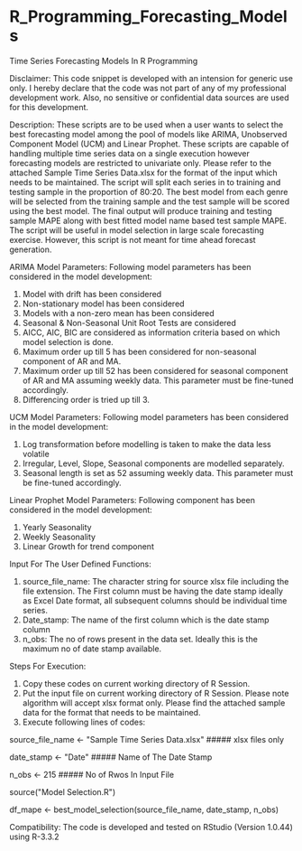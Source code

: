 # R_Programming_Forecasting_Models
Time Series Forecasting Models In R Programming

Disclaimer: 
This code snippet is developed with an intension for generic use only. I hereby declare that the code was not part of any of my professional development work. Also, no sensitive or confidential data sources are used for this development. 

Description: 
These scripts are to be used when a user wants to select the best forecasting model among the pool of models like ARIMA, Unobserved Component Model (UCM) and Linear Prophet. These scripts are capable of handling multiple time series data on a single execution however forecasting models are restricted to univariate only. Please refer to the attached Sample Time Series Data.xlsx for the format of the input which needs to be maintained. The script will split each series in to training and testing sample in the proportion of 80:20. The best model from each genre will be selected from the training sample and the test sample will be scored using the best model. The final output will produce training and testing sample MAPE along with best fitted model name based test sample MAPE. The script will be useful in model selection in large scale forecasting exercise. However, this script is not meant for time ahead forecast generation. 

ARIMA Model Parameters: 
Following model parameters has been considered in the model development: 
1. Model with drift has been considered 
2. Non-stationary model has been considered 
3. Models with a non-zero mean has been considered 
4. Seasonal & Non-Seasonal Unit Root Tests are considered 
5. AICC, AIC, BIC are considered as information criteria based on which model selection is done. 
6. Maximum order up till 5 has been considered for non-seasonal component of AR and MA. 
7. Maximum order up till 52 has been considered for seasonal component of AR and MA assuming weekly data. This parameter must be fine-tuned accordingly. 
8. Differencing order is tried up till 3. 

UCM Model Parameters: 
Following model parameters has been considered in the model development: 
1. Log transformation before modelling is taken to make the data less volatile 
2. Irregular, Level, Slope, Seasonal components are modelled separately. 
3. Seasonal length is set as 52 assuming weekly data. This parameter must be fine-tuned accordingly. 

Linear Prophet Model Parameters: 
Following component has been considered in the model development: 
1. Yearly Seasonality 
2. Weekly Seasonality 
3. Linear Growth for trend component 

Input For The User Defined Functions: 
1. source_file_name: The character string for source xlsx file including the file extension. The First column must be having the date stamp ideally as Excel Date format, all subsequent columns should be individual time series. 
2. Date_stamp: The name of the first column which is the date stamp column 
3. n_obs: The no of rows present in the data set. Ideally this is the maximum no of date stamp available. 

Steps For Execution: 
1. Copy these codes on current working directory of R Session. 
2. Put the input file on current working directory of R Session. Please note algorithm will accept xlsx format only. Please find the attached sample data for the format that needs to be maintained. 
3. Execute following lines of codes: 

source_file_name <- "Sample Time Series Data.xlsx" ##### xlsx files only 

date_stamp <- "Date" ##### Name of The Date Stamp 

n_obs <- 215 ##### No of Rwos In Input File 

source("Model Selection.R") 

df_mape <- best_model_selection(source_file_name, date_stamp, n_obs) 


Compatibility: 
The code is developed and tested on RStudio (Version 1.0.44) using R-3.3.2
